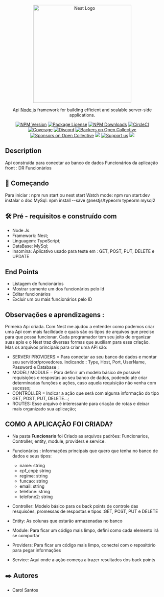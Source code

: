 <p align="center">
  <a href="http://nestjs.com/" target="blank"><img src="https://nestjs.com/img/logo_text.svg" width="320" alt="Nest Logo" /></a>
</p>

[circleci-image]: https://img.shields.io/circleci/build/github/nestjs/nest/master?token=abc123def456
[circleci-url]: https://circleci.com/gh/nestjs/nest

  <p align="center"> Api <a href="http://nodejs.org" target="_blank">Node.js</a> framework for building efficient and scalable server-side applications.</p>
    <p align="center">
<a href="https://www.npmjs.com/~nestjscore" target="_blank"><img src="https://img.shields.io/npm/v/@nestjs/core.svg" alt="NPM Version" /></a>
<a href="https://www.npmjs.com/~nestjscore" target="_blank"><img src="https://img.shields.io/npm/l/@nestjs/core.svg" alt="Package License" /></a>
<a href="https://www.npmjs.com/~nestjscore" target="_blank"><img src="https://img.shields.io/npm/dm/@nestjs/common.svg" alt="NPM Downloads" /></a>
<a href="https://circleci.com/gh/nestjs/nest" target="_blank"><img src="https://img.shields.io/circleci/build/github/nestjs/nest/master" alt="CircleCI" /></a>
<a href="https://coveralls.io/github/nestjs/nest?branch=master" target="_blank"><img src="https://coveralls.io/repos/github/nestjs/nest/badge.svg?branch=master#9" alt="Coverage" /></a>
<a href="https://discord.gg/G7Qnnhy" target="_blank"><img src="https://img.shields.io/badge/discord-online-brightgreen.svg" alt="Discord"/></a>
<a href="https://opencollective.com/nest#backer" target="_blank"><img src="https://opencollective.com/nest/backers/badge.svg" alt="Backers on Open Collective" /></a>
<a href="https://opencollective.com/nest#sponsor" target="_blank"><img src="https://opencollective.com/nest/sponsors/badge.svg" alt="Sponsors on Open Collective" /></a>
  <a href="https://paypal.me/kamilmysliwiec" target="_blank"><img src="https://img.shields.io/badge/Donate-PayPal-ff3f59.svg"/></a>
    <a href="https://opencollective.com/nest#sponsor"  target="_blank"><img src="https://img.shields.io/badge/Support%20us-Open%20Collective-41B883.svg" alt="Support us"></a>
  <a href="https://twitter.com/nestframework" target="_blank"><img src="https://img.shields.io/twitter/follow/nestframework.svg?style=social&label=Follow"></a>
</p>
  <!--[![Backers on Open Collective](https://opencollective.com/nest/backers/badge.svg)](https://opencollective.com/nest#backer)
  [![Sponsors on Open Collective](https://opencollective.com/nest/sponsors/badge.svg)](https://opencollective.com/nest#sponsor)-->

## Description
Api construída para conectar ao banco de dados Funcionários da aplicação front : DR Funcionários

## 🚀 Começando

Para iniciar : npm run start ou nest start
Watch mode:  npm run start:dev
instalar o doc MySql: npm install --save @nestjs/typeorm typeorm mysql2


## 🛠️ Pré - requisitos e construído com

- Node Js
- Framework: Nest;
- Linguagem: TypeScript;
- DataBase: MySql;
- Insomina: Aplicativo usado para teste em : GET, POST, PUT, DELETE e UPDATE



## End Points

- Listagem de funcionários
- Mostrar somente um dos funcionários pelo Id
- Editar funcionários
- Excluir um ou mais funcionários pelo ID

## Observações e aprendizagens :

Primeira Api criada. Com Nest me ajudou a entender como podemos criar uma Api com mais facilidade e quais são os tipos de arquivos que preciso para que possa funcionar. Cada programador tem seu jeito de organizar suas apis e o Nest traz diversas formas que auxiliam para essa criação. Mas os arquivos principais para criar uma APi são: 

- SERVER/ PROVIDERS = Para conectar ao seu banco de dados e montar seu servidor/provedores. Indicando : Type, Host, Port, UserName, Password e Database ;
- MODEL/ MODULE = Para definir um modelo básico de  possível requisições e respostas ao seu banco de dados, podendo até criar determinadas funções e ações, caso aquela requisição não venha com sucesso;
- CONTROLLER = Indicar a ação que será com alguma informação do tipo  GET, POST, PUT, DELETE...;
- ROUTES: Esse arquivo é interessante para criação de rotas e deixar mais organizado sua aplicação;

## COMO A APLICAÇÃO FOI CRIADA?

- Na pasta **Funcionario** foi Criado as arquivos padrões: Funcionarios, Controller, entity, module, providers e  service.
-  Funcionários : informações principais que quero que tenha no banco de dados e seus tipos: 
    - name: string
    - cpf_cnpj: string
    - regime: string
    - funcao: string
    - email: string
    - telefone: string
    - telefone2: string

- Controller: Modelo básico para os back points de controle das resquisões, promessas de respostas e tipos :GET, POST, PUT e DELETE
- Entity: As colunas que estarão armazenadas no banco
- Module: Para ficar um código mais limpo, defini como cada elemento irá se comportar
- Providers: Para ficar um código mais limpo, conectei com o repositório para pegar informações
- Service: Aqui onde a ação começa a trazer resultados dos back points 

## ✒️ Autores


* Carol Santos 

